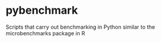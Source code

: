 pybenchmark
===========

Scripts that carry out benchmarking in Python similar to the microbenchmarks package in R
